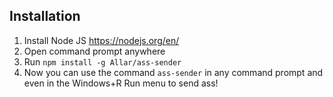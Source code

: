 ## Installation

1. Install Node JS https://nodejs.org/en/
2. Open command prompt anywhere
3. Run `npm install -g Allar/ass-sender`
4. Now you can use the command `ass-sender` in any command prompt and even in the Windows+R Run menu to send ass!
